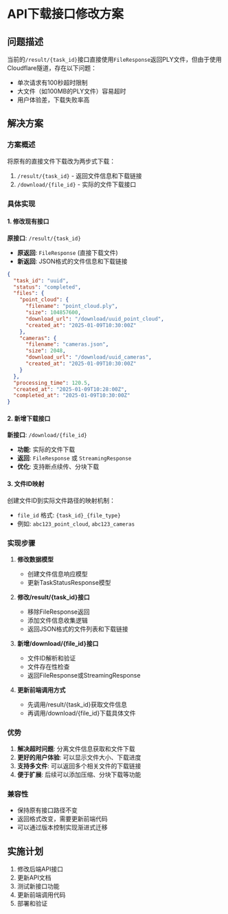 # API下载接口修改方案

## 问题描述

当前的`/result/{task_id}`接口直接使用`FileResponse`返回PLY文件，但由于使用Cloudflare隧道，存在以下问题：
- 单次请求有100秒超时限制
- 大文件（如100MB的PLY文件）容易超时
- 用户体验差，下载失败率高

## 解决方案

### 方案概述
将原有的直接文件下载改为两步式下载：
1. `/result/{task_id}` - 返回文件信息和下载链接
2. `/download/{file_id}` - 实际的文件下载接口

### 具体实现

#### 1. 修改现有接口

**原接口**: `/result/{task_id}`
- **原返回**: `FileResponse` (直接下载文件)
- **新返回**: JSON格式的文件信息和下载链接

```json
{
  "task_id": "uuid",
  "status": "completed",
  "files": {
    "point_cloud": {
      "filename": "point_cloud.ply",
      "size": 104857600,
      "download_url": "/download/uuid_point_cloud",
      "created_at": "2025-01-09T10:30:00Z"
    },
    "cameras": {
      "filename": "cameras.json",
      "size": 2048,
      "download_url": "/download/uuid_cameras",
      "created_at": "2025-01-09T10:30:00Z"
    }
  },
  "processing_time": 120.5,
  "created_at": "2025-01-09T10:28:00Z",
  "completed_at": "2025-01-09T10:30:00Z"
}
```

#### 2. 新增下载接口

**新接口**: `/download/{file_id}`
- **功能**: 实际的文件下载
- **返回**: `FileResponse` 或 `StreamingResponse`
- **优化**: 支持断点续传、分块下载

#### 3. 文件ID映射

创建文件ID到实际文件路径的映射机制：
- `file_id` 格式: `{task_id}_{file_type}`
- 例如: `abc123_point_cloud`, `abc123_cameras`

### 实现步骤

1. **修改数据模型**
   - 创建文件信息响应模型
   - 更新TaskStatusResponse模型

2. **修改/result/{task_id}接口**
   - 移除FileResponse返回
   - 添加文件信息收集逻辑
   - 返回JSON格式的文件列表和下载链接

3. **新增/download/{file_id}接口**
   - 文件ID解析和验证
   - 文件存在性检查
   - 返回FileResponse或StreamingResponse

4. **更新前端调用方式**
   - 先调用/result/{task_id}获取文件信息
   - 再调用/download/{file_id}下载具体文件

### 优势

1. **解决超时问题**: 分离文件信息获取和文件下载
2. **更好的用户体验**: 可以显示文件大小、下载进度
3. **支持多文件**: 可以返回多个相关文件的下载链接
4. **便于扩展**: 后续可以添加压缩、分块下载等功能

### 兼容性

- 保持原有接口路径不变
- 返回格式改变，需要更新前端代码
- 可以通过版本控制实现渐进式迁移

## 实施计划

1. 修改后端API接口
2. 更新API文档
3. 测试新接口功能
4. 更新前端调用代码
5. 部署和验证